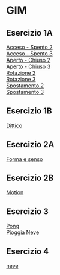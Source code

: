 # GIM

## Esercizio 1A  
[Acceso - Spento 2]()   
[Acceso - Spento 3]()  
[Aperto - Chiuso 2]()  
[Aperto - Chiuso 3]()  
[Rotazione 2]()  
[Rotazione 3]()  
[Spostamento 2]()  
[Spostamento 3]()  
## Esercizio 1B
[Dittico]()  
## Esercizio 2A
[Forma e senso]()
## Esercizio 2B
[Motion]()  
## Esercizio 3
[Pong]()    
[Pioggia]() 
[Neve]() 
## Esercizio 4
[neve]()
